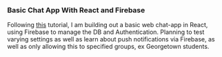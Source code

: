 ### Basic Chat App With React and Firebase
Following [this](https://www.youtube.com/watch?v=zQyrwxMPm88&list=PL0vfts4VzfNjfHKRKkMjm_xUXglH6HtL1&index=8) tutorial, I am building out a basic web chat-app in React, using Firebase to manage the DB and Authentication. Planning to test varying settings as well as learn about push notifications via Firebase, as well as only allowing this to specified groups, ex Georgetown students.